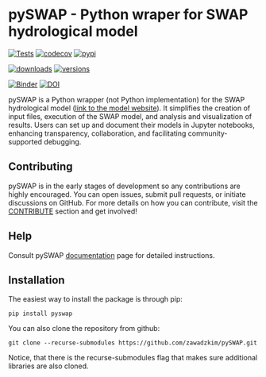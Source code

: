 # pySWAP - Python wraper for SWAP hydrological model

[![Tests](https://github.com/zawadzkim/pySWAP/actions/workflows/tests.yaml/badge.svg)](https://github.com/zawadzkim/pySWAP/actions/workflows/tests.yaml)
[![codecov](https://codecov.io/gh/zawadzkim/pySWAP/graph/badge.svg?token=TG8KU0S6PM)](https://codecov.io/gh/zawadzkim/pySWAP)
[![pypi](https://img.shields.io/pypi/v/pySWAP.svg)](https://pypi.python.org/pypi/pySWAP)

[![downloads](https://static.pepy.tech/badge/pySWAP/month)](https://pepy.tech/project/pySWAP)
[![versions](https://img.shields.io/pypi/pyversions/pySWAP.svg)](https://pypi.python.org/pypi/pySWAP)

[![Binder](https://mybinder.org/badge_logo.svg)](https://mybinder.org/v2/gh/zawadzkim/pySWAP/notebooks)
[![DOI](https://zenodo.org/badge/757418278.svg)](https://doi.org/10.5281/zenodo.14884487)


pySWAP is a Python wrapper (not Python implementation) for the SWAP hydrological model ([link to the model website](https://www.swap.alterra.nl/)). It simplifies the creation of input files, execution of the SWAP model, and analysis and visualization of results. Users can set up and document their models in Jupyter notebooks, enhancing transparency, collaboration, and facilitating community-supported debugging.

## Contributing

pySWAP is in the early stages of development so any contributions are highly encouraged. You can open issues, submit pull requests, or initiate discussions on GitHub. For more details on how you can contribute, visit the [CONTRIBUTE](./docs/CONTRIBUTING.md) section and get involved!

## Help

Consult pySWAP [documentation](https://zawadzkim.github.io/pySWAP/) page for detailed instructions.

## Installation

The easiest way to install the package is through pip:

```shell
pip install pyswap
```

You can also clone the repository from github:

```shell
git clone --recurse-submodules https://github.com/zawadzkim/pySWAP.git
```

Notice, that there is the recurse-submodules flag that makes sure additional libraries are also cloned.
